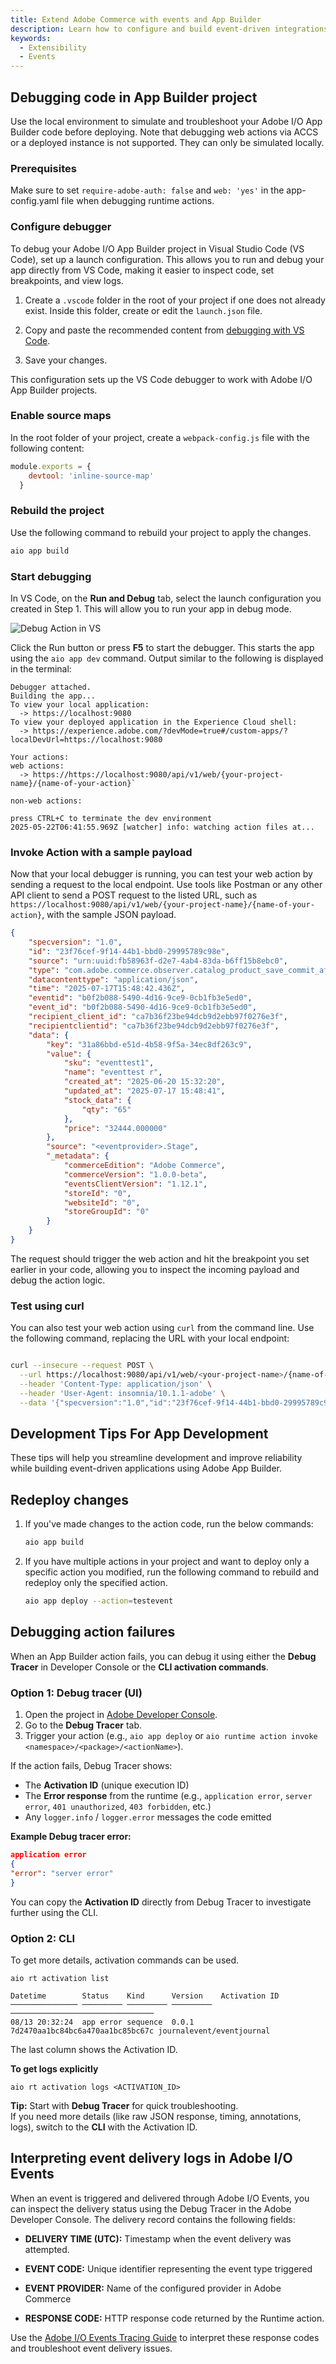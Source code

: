 ```yaml
---
title: Extend Adobe Commerce with events and App Builder
description: Learn how to configure and build event-driven integrations between Adobe Commerce and Adobe App Builder using asynchronous events.
keywords:
  - Extensibility
  - Events
---
```


## Debugging code in App Builder project

Use the local environment to simulate and troubleshoot your Adobe I/O App Builder code before deploying.
<InlineAlert variant="info" slots="text"/>
Note that debugging web actions via ACCS or a deployed instance is not supported. They can only be simulated locally.

### Prerequisites

Make sure to set `require-adobe-auth: false` and `web: 'yes'` in the app-config.yaml file when debugging runtime actions.

### Configure  debugger

To debug your Adobe I/O App Builder project in Visual Studio Code (VS Code), set up a launch configuration. This allows you to run and debug your app directly from VS Code, making it easier to inspect code, set breakpoints, and view logs.

1. Create a `.vscode` folder in the root of your project if one does not already exist. Inside this folder, create or edit the `launch.json` file.

1. Copy and paste the recommended content from [debugging with VS Code](https://developer.adobe.com/app-builder/docs/guides/app_builder_guides/development#debugging-with-vs-code).

1. Save your changes.

This configuration sets up the VS Code debugger to work with Adobe I/O App Builder projects.

### Enable source maps

In the root folder of your project, create a `webpack-config.js` file with the following content:

```js
module.exports = {
    devtool: 'inline-source-map'
  }
```

### Rebuild the project

Use the following command to rebuild your project to apply the changes.

```bash
aio app build
```

### Start debugging

In VS Code, on the **Run and Debug** tab, select the launch configuration you created in Step 1. This will allow you to run your app in debug mode.

![Debug Action in VS](../../_images/webhooks/tutorial/debug-actions-option.png)

Click the Run button or press **F5** to start the debugger. This starts the app using the `aio app dev` command. Output similar to the following is displayed in the terminal:

```terminal
Debugger attached.
Building the app...
To view your local application:
  -> https://localhost:9080
To view your deployed application in the Experience Cloud shell:
  -> https://experience.adobe.com/?devMode=true#/custom-apps/?localDevUrl=https://localhost:9080
 
Your actions:
web actions:
  -> https://https://localhost:9080/api/v1/web/{your-project-name}/{name-of-your-action}`
  
non-web actions:
 
press CTRL+C to terminate the dev environment
2025-05-22T06:41:55.969Z [watcher] info: watching action files at...
```

### Invoke Action with a sample payload

Now that your local debugger is running, you can test your web action by sending a request to the local endpoint.
Use tools like Postman or any other API client to send a POST request to the listed URL, such as `https://localhost:9080/api/v1/web/{your-project-name}/{name-of-your-action}`, with the sample JSON payload.

```json
{
    "specversion": "1.0",
    "id": "23f76cef-9f14-44b1-bbd0-29995789c98e",
    "source": "urn:uuid:fb58963f-d2e7-4ab4-83da-b6ff15b8ebc0",
    "type": "com.adobe.commerce.observer.catalog_product_save_commit_after",
    "datacontenttype": "application/json",
    "time": "2025-07-17T15:48:42.436Z",
    "eventid": "b0f2b088-5490-4d16-9ce9-0cb1fb3e5ed0",
    "event_id": "b0f2b088-5490-4d16-9ce9-0cb1fb3e5ed0",
    "recipient_client_id": "ca7b36f23be94dcb9d2ebb97f0276e3f",
    "recipientclientid": "ca7b36f23be94dcb9d2ebb97f0276e3f",
    "data": {
        "key": "31a86bbd-e51d-4b58-9f5a-34ec8df263c9",
        "value": {
            "sku": "eventtest1",
            "name": "eventtest r",
            "created_at": "2025-06-20 15:32:20",
            "updated_at": "2025-07-17 15:48:41",
            "stock_data": {
                "qty": "65"
            },
            "price": "32444.000000"
        },
        "source": "<eventprovider>.Stage",
        "_metadata": {
            "commerceEdition": "Adobe Commerce",
            "commerceVersion": "1.0.0-beta",
            "eventsClientVersion": "1.12.1",
            "storeId": "0",
            "websiteId": "0",
            "storeGroupId": "0"
        }
    }
}
```

The request should trigger the web action and hit the breakpoint you set earlier in your code, allowing you to inspect the incoming payload and debug the action logic.

### Test using curl

You can also test your web action using `curl` from the command line. Use the following command, replacing the URL with your local endpoint:

```bash

curl --insecure --request POST \
  --url https://localhost:9080/api/v1/web/<your-project-name>/{name-of-your-action}} \
  --header 'Content-Type: application/json' \
  --header 'User-Agent: insomnia/10.1.1-adobe' \
  --data '{"specversion":"1.0","id":"23f76cef-9f14-44b1-bbd0-29995789c98e","source":"urn:uuid:fb58963f-d2e7-4ab4-83da-b6ff15b8ebc0","type":"com.adobe.commerce.observer.catalog_product_save_commit_after","datacontenttype":"application/json","time":"2025-07-17T15:48:42.436Z","eventid":"b0f2b088-5490-4d16-9ce9-0cb1fb3e5ed0","event_id":"b0f2b088-5490-4d16-9ce9-0cb1fb3e5ed0","recipient_client_id":"ca7b36f23be94dcb9d2ebb97f0276e3f","recipientclientid":"ca7b36f23be94dcb9d2ebb97f0276e3f","data":{"key":"31a86bbd-e51d-4b58-9f5a-34ec8df263c9","value":{"sku":"eventtest1","name":"eventtest r","created_at":"2025-06-20 15:32:20","updated_at":"2025-07-17 15:48:41","stock_data":{"qty":"65"},"price":"32444.000000"},"source":"eventprovider","_metadata":{"commerceEdition":"Adobe Commerce","commerceVersion":"1.0.0-beta","eventsClientVersion":"1.12.1","storeId":"0","websiteId":"0","storeGroupId":"0"}}}'
  ```

## Development Tips For App Development

These tips will help you streamline development and improve reliability while building event-driven applications using Adobe App Builder.

## Redeploy changes

1. If you've made changes to the action code, run the below commands:

   ```bash
   aio app build
   ```

1. If you have multiple actions in your project and want to deploy only a specific action you modified, run the following command to rebuild and redeploy only the specified action.

   ```bash
   aio app deploy --action=testevent
   ```

## Debugging action failures

When an App Builder action fails, you can debug it using either the **Debug Tracer** in Developer Console or the **CLI activation commands**.

### Option 1: Debug tracer (UI)

1. Open the project in [Adobe Developer Console](https://developer.adobe.com/console/).
2. Go to the **Debug Tracer** tab.
3. Trigger your action (e.g., `aio app deploy` or `aio runtime action invoke <namespace>/<package>/<actionName>`).

If the action fails, Debug Tracer shows:
- The **Activation ID** (unique execution ID)
- The **Error response** from the runtime (e.g., `application error`, `server error`, `401 unauthorized`, `403 forbidden`, etc.)
- Any `logger.info` / `logger.error` messages the code emitted

**Example Debug tracer error:**

``` json
application error
{
"error": "server error"
}
```
You can copy the **Activation ID** directly from Debug Tracer to investigate further using the CLI.

### Option 2: CLI

To get more details, activation commands can be used.

``` terminal
aio rt activation list

Datetime        Status    Kind      Version    Activation ID
─────────────── ───────── ───────── ───────── ────────────────────────────────
08/13 20:32:24  app error sequence  0.0.1     7d2470aa1bc84bc6a470aa1bc85bc67c journalevent/eventjournal
```
The last column shows the Activation ID.

**To get logs explicitly**
```terminal
aio rt activation logs <ACTIVATION_ID>
```
<InlineAlert variant="info" slots="text"/>

**Tip:** Start with **Debug Tracer** for quick troubleshooting.  
If you need more details (like raw JSON response, timing, annotations, logs), switch to the **CLI** with the Activation ID.


## Interpreting event delivery logs in Adobe I/O Events


When an event is triggered and delivered through Adobe I/O Events, you can inspect the delivery status using the Debug Tracer in the Adobe Developer Console. The delivery record contains the following fields:

- **DELIVERY TIME (UTC):** Timestamp when the event delivery was attempted.

- **EVENT CODE:** Unique identifier representing the event type triggered

- **EVENT PROVIDER:** Name of the configured provider in Adobe Commerce

- **RESPONSE CODE:** HTTP response code returned by the Runtime action.

Use the [Adobe I/O Events Tracing Guide](https://developer.adobe.com/events/docs/support/tracing) to interpret these response codes and troubleshoot event delivery issues.
